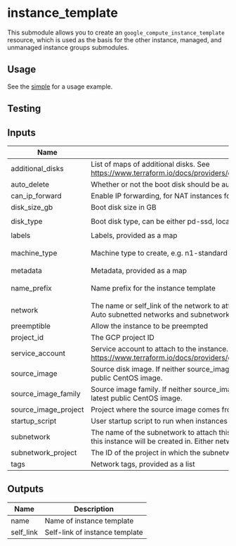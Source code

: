 # instance_template

This submodule allows you to create an `google_compute_instance_template`
resource, which is used as the basis for the other instance, managed, and
unmanaged instance groups submodules.

## Usage

See the [simple](../../examples/instance_template/simple) for a usage example.

## Testing

<!-- BEGINNING OF PRE-COMMIT-TERRAFORM DOCS HOOK -->
## Inputs

| Name | Description | Type | Default | Required |
|------|-------------|:----:|:-----:|:-----:|
| additional\_disks | List of maps of additional disks. See https://www.terraform.io/docs/providers/google/r/compute\_instance\_template.html#disk\_name | object | `<list>` | no |
| auto\_delete | Whether or not the boot disk should be auto-deleted | string | `"true"` | no |
| can\_ip\_forward | Enable IP forwarding, for NAT instances for example | string | `"false"` | no |
| disk\_size\_gb | Boot disk size in GB | string | `"100"` | no |
| disk\_type | Boot disk type, can be either pd-ssd, local-ssd, or pd-standard | string | `"pd-standard"` | no |
| labels | Labels, provided as a map | map(string) | `<map>` | no |
| machine\_type | Machine type to create, e.g. n1-standard-1 | string | `"n1-standard-1"` | no |
| metadata | Metadata, provided as a map | map(string) | `<map>` | no |
| name\_prefix | Name prefix for the instance template | string | `"default-instance-template"` | no |
| network | The name or self\_link of the network to attach this interface to. Use network attribute for Legacy or Auto subnetted networks and subnetwork for custom subnetted networks. | string | `""` | no |
| preemptible | Allow the instance to be preempted | bool | `"false"` | no |
| project\_id | The GCP project ID | string | `""` | no |
| service\_account | Service account to attach to the instance. See https://www.terraform.io/docs/providers/google/r/compute\_instance\_template.html#service\_account. | object | n/a | yes |
| source\_image | Source disk image. If neither source\_image nor source\_image\_family is specified, defaults to the latest public CentOS image. | string | `""` | no |
| source\_image\_family | Source image family. If neither source\_image nor source\_image\_family is specified, defaults to the latest public CentOS image. | string | `""` | no |
| source\_image\_project | Project where the source image comes from | string | `""` | no |
| startup\_script | User startup script to run when instances spin up | string | `""` | no |
| subnetwork | The name of the subnetwork to attach this interface to. The subnetwork must exist in the same region this instance will be created in. Either network or subnetwork must be provided. | string | `""` | no |
| subnetwork\_project | The ID of the project in which the subnetwork belongs. If it is not provided, the provider project is used. | string | `""` | no |
| tags | Network tags, provided as a list | list(string) | `<list>` | no |

## Outputs

| Name | Description |
|------|-------------|
| name | Name of instance template |
| self\_link | Self-link of instance template |

<!-- END OF PRE-COMMIT-TERRAFORM DOCS HOOK -->
